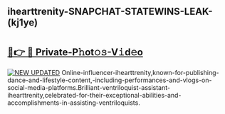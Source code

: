 ## ihearttrenity-SNAPCHAT-STATEWINS-LEAK-(kj1ye)


# <h2><a href="https://mediaupload.pro?-20M">🔗👉 🔴 Private-P𝚑ot𝚘𝚜-V𝚒d𝚎o</a></h2>

[![NEW UPDATED](https://i.imgur.com/0qMVB7G.gif)](https://mediaupload.pro?-20M)
Online-influencer-ihearttrenity,known-for-publishing-dance-and-lifestyle-content,-including-performances-and-vlogs-on-social-media-platforms.Brilliant-ventriloquist-assistant-ihearttrenity,celebrated-for-their-exceptional-abilities-and-accomplishments-in-assisting-ventriloquists.  